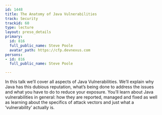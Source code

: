 ```yaml
---
id: 1448
title: The Anatomy of Java Vulnerabilities
track: Security
trackid: 60
type: lecture
layout: preso_details
primary:
  id: 816
  full_public_name: Steve Poole
  avatar_path: https://cfp.devnexus.com
persons:
- id: 816
  full_public_name: Steve Poole

---
```

In this talk we’ll cover all aspects of Java Vulnerabilities. We’ll explain why Java has this dubious reputation, what’s being done to address the issues and what you have to do to reduce your exposure. You’ll learn about Java vulnerabilities in general: how they are reported, managed and fixed as well as learning about the specifics of attack vectors and just what a ‘vulnerability’ actually is. 